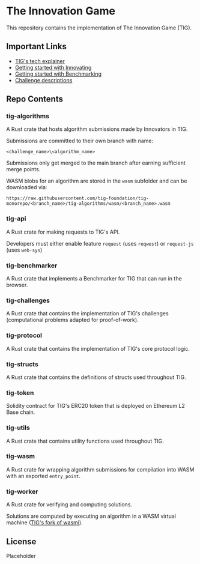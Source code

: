 # The Innovation Game

This repository contains the implementation of The Innovation Game (TIG).

## Important Links

* [TIG's tech explainer](docs/1_basics.md)
* [Getting started with Innovating](tig-algorithms/README.md)
* [Getting started with Benchmarking](tig-benchmarker/README.md)
* [Challenge descriptions](tig-challenges/docs/knapsack.md)

## Repo Contents
### tig-algorithms

A Rust crate that hosts algorithm submissions made by Innovators in TIG.

Submissions are committed to their own branch with name:

`<challenge_name>\<algorithm_name>` 

Submissions only get merged to the main branch after earning sufficient merge points.

WASM blobs for an algorithm are stored in the `wasm` subfolder and can be downloaded via:

`https://raw.githubusercontent.com/tig-foundation/tig-monorepo/<branch_name>/tig-algorithms/wasm/<branch_name>.wasm`
    
### tig-api

A Rust crate for making requests to TIG's API.

Developers must either enable feature `request` (uses `reqwest`) or `request-js` (uses `web-sys`) 

### tig-benchmarker

A Rust crate that implements a Benchmarker for TIG that can run in the browser. 

### tig-challenges

A Rust crate that contains the implementation of TIG's challenges (computational problems adapted for proof-of-work).

### tig-protocol

A Rust crate that contains the implementation of TIG's core protocol logic.

### tig-structs

A Rust crate that contains the definitions of structs used throughout TIG.

### tig-token

Solidity contract for TIG's ERC20 token that is deployed on Ethereum L2 Base chain.

### tig-utils

A Rust crate that contains utility functions used throughout TIG.

### tig-wasm

A Rust crate for wrapping algorithm submissions for compilation into WASM with an exported `entry_point`.

### tig-worker

A Rust crate for verifying and computing solutions.

Solutions are computed by executing an algorithm in a WASM virtual machine ([TIG's fork of wasmi](https://github.com/tig-foundation/wasmi)).

## License

Placeholder